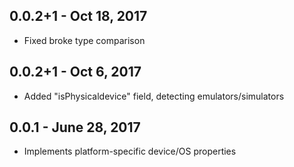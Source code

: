 ## 0.0.2+1 - Oct 18, 2017

* Fixed broke type comparison

## 0.0.2+1 - Oct 6, 2017

* Added "isPhysicaldevice" field, detecting emulators/simulators

## 0.0.1 - June 28, 2017

* Implements platform-specific device/OS properties
